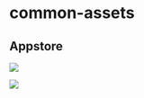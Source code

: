 # common-assets

## Appstore

![](http://jmitch.me/github/iOS.svg)

![](http://jmitch.me/github/play.svg)
